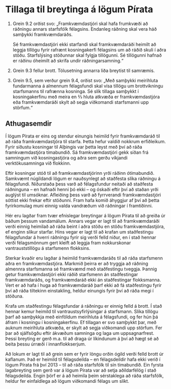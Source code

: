 # Tillaga til breytinga á lögum Pírata

1.  Grein 9.2 orðist svo: „Framkvæmdastjóri skal hafa frumkvæði að ráðningu annars starfsfólk félagsins.
    Endanleg ráðning skal vera háð samþykki framkvæmdaráðs.

    Sé framkvæmdastjóri ekki starfandi skal framkvæmdaráði heimilt að leggja tillögu fyrir rafrænt kosningakerfi félagsins um að ráðið skuli í aðra stöðu.
    Starfslýsing stöðunnar skal fylgja tillögunni.
    Sé tillögunni hafnað er ráðinu óheimilt að skrifa undir ráðningarsamning.“

2.  Grein 9.3 fellur brott. Tölusetning annarra liða breytist til samræmis.

3.  Grein 9.5, sem verður grein 9.4, orðist svo: „Með samþykki meirihluta fundarmanna á almennum félagsfundi skal vísa tillögu um brottvikningu starfsmanns til rafrænna kosninga.
    Sé slík tillaga samþykkt í kosningakerfinu með meira en ⅔ hluta atkvæða er framkvæmdastjóra eða framkvæmdaráði skylt að segja viðkomandi starfsmanni upp störfum.“


## Athugasemdir

Í lögum Pírata er eins og stendur einungis heimild fyrir framkvæmdaráð til að ráða framkvæmdastjóra til starfa.
Þetta hefur valdið nokkrum erfiðleikum.
Fyrir síðustu kosningar til Alþingis var þetta leyst með því að ráða framkvæmdastjóra tímabundið.
Sá framkvæmdastjóri gekk síðan frá samningum við kosningastjóra og aðra sem gerðu víkjandi verktökusamninga við flokkinn.

Eftir kosningar stóð til að framkvæmdastjórinn yrði ráðinn ótímabundið.
Samkvæmt núgildandi lögum er nauðsynlegt að staðfesta slíka ráðningu á félagsfundi.
Niðurstaða þess varð að félagsfundur neitaði að staðfesta ráðninguna – en hafnaði henni þó ekki – og óskaði eftir því að staðan yrði auglýst til umsóknar.
Afleiðing þess varð að fyrrverandi framkvæmdastjóri sóttist ekki frekar eftir stöðunni.
Fram hafa komið áhyggjur af því að þetta fyrirkomulag muni einnig valda vandræðum við ráðningar í framtíðinni.

Hér eru lagðar fram tvær efnislegar breytingar á lögum Pírata til að greiða úr báðum þessum vandamálum.
Annars vegar er lagt til að framkvæmdaráði verði einnig heimilað að ráða beint í aðra stöðu en stöðu framkvæmdastjóra, ef enginn slíkur starfar.
Hins vegar er lagt til að krafan um staðfestingu félagsfundar á hverri ráðningu fyrir sig verði felld niður, en í stað hennar verði félagsmönnum gert kleift að leggja fram nokkurskonar vantrauststillögu á starfsmenn flokksins.

Sterkar kvaðir eru lagðar á heimild framkvæmdaráðs til að ráða starfsmenn aðra en framkvæmdastjóra.
Markmið þeirra er að tryggja að ráðning almennra starfsmanna sé framkvæmd með staðfestingu tveggja.
Þannig getur framkvæmdastjóri ekki ráðið starfsmenn án staðfestingar framkvæmdaráðs, og framkvæmdaráð ekki án staðfestingar flokksmanna.
Vert er að hafa í huga að framkvæmdaráð þarf ekki að fá staðfestingu fyrir því að ráða tiltekinn einstakling, heldur einungis fyrir því að ráða megi í stöðuna.

Krafa um staðfestingu félagsfundar á ráðningu er einnig felld á brott.
Í stað hennar kemur heimild til vantraustsyfirlýsingar á starfsmann.
Slíka tillögu þarf að samþykkja með einföldum meirihluta á félagsfundi, og fer hún þá áfram í kosningu í kosningakerfinu.
Ef tillagan er svo samþykkt þar, með auknum meirihluta atkvæða, er skylt að segja viðkomandi upp störfum.
Fer þar að sjálfsögðu eftir ákvæðum samninga og laga um uppsagnarfrest.
Þessi breyting er gerð m.a. til að draga úr líkindunum á því að hægt sé að beita þessu úrræði í innanflokkserjum.

Að lokum er lagt til að grein sem er fyrir löngu orðin ógild verði felld brott úr kaflanum.
Það er heimild til félagsdeilda – en félagsdeildir hafa ekki verið í lögum Pírata frá því 2013 – til að ráða starfsfólk til sín tímabundið.
Ein fyrsta lagabreyting sem gerð var á lögum Pírata var að setja aðildarfélög í stað félagsdeilda.
Engin þörf er á að heimila þeim sérstaklega að ráða starfsfólk, heldur fer einfaldlega að lögum viðkomandi félags um slíkt.
